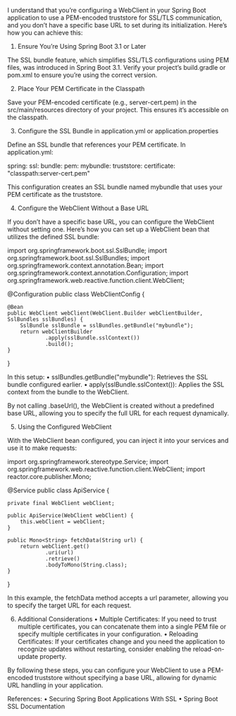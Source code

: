 I understand that you’re configuring a WebClient in your Spring Boot application to use a PEM-encoded truststore for SSL/TLS communication, and you don’t have a specific base URL to set during its initialization. Here’s how you can achieve this:

1. Ensure You’re Using Spring Boot 3.1 or Later

The SSL bundle feature, which simplifies SSL/TLS configurations using PEM files, was introduced in Spring Boot 3.1. Verify your project’s build.gradle or pom.xml to ensure you’re using the correct version.

2. Place Your PEM Certificate in the Classpath

Save your PEM-encoded certificate (e.g., server-cert.pem) in the src/main/resources directory of your project. This ensures it’s accessible on the classpath.

3. Configure the SSL Bundle in application.yml or application.properties

Define an SSL bundle that references your PEM certificate. In application.yml:

spring:
  ssl:
    bundle:
      pem:
        mybundle:
          truststore:
            certificate: "classpath:server-cert.pem"

This configuration creates an SSL bundle named mybundle that uses your PEM certificate as the truststore.

4. Configure the WebClient Without a Base URL

If you don’t have a specific base URL, you can configure the WebClient without setting one. Here’s how you can set up a WebClient bean that utilizes the defined SSL bundle:

import org.springframework.boot.ssl.SslBundle;
import org.springframework.boot.ssl.SslBundles;
import org.springframework.context.annotation.Bean;
import org.springframework.context.annotation.Configuration;
import org.springframework.web.reactive.function.client.WebClient;

@Configuration
public class WebClientConfig {

    @Bean
    public WebClient webClient(WebClient.Builder webClientBuilder, SslBundles sslBundles) {
        SslBundle sslBundle = sslBundles.getBundle("mybundle");
        return webClientBuilder
                .apply(sslBundle.sslContext())
                .build();
    }
}

In this setup:
	•	sslBundles.getBundle("mybundle"): Retrieves the SSL bundle configured earlier.
	•	apply(sslBundle.sslContext()): Applies the SSL context from the bundle to the WebClient.

By not calling .baseUrl(), the WebClient is created without a predefined base URL, allowing you to specify the full URL for each request dynamically.

5. Using the Configured WebClient

With the WebClient bean configured, you can inject it into your services and use it to make requests:

import org.springframework.stereotype.Service;
import org.springframework.web.reactive.function.client.WebClient;
import reactor.core.publisher.Mono;

@Service
public class ApiService {

    private final WebClient webClient;

    public ApiService(WebClient webClient) {
        this.webClient = webClient;
    }

    public Mono<String> fetchData(String url) {
        return webClient.get()
                .uri(url)
                .retrieve()
                .bodyToMono(String.class);
    }
}

In this example, the fetchData method accepts a url parameter, allowing you to specify the target URL for each request.

6. Additional Considerations
	•	Multiple Certificates: If you need to trust multiple certificates, you can concatenate them into a single PEM file or specify multiple certificates in your configuration.
	•	Reloading Certificates: If your certificates change and you need the application to recognize updates without restarting, consider enabling the reload-on-update property.

By following these steps, you can configure your WebClient to use a PEM-encoded truststore without specifying a base URL, allowing for dynamic URL handling in your application.

References:
	•	Securing Spring Boot Applications With SSL
	•	Spring Boot SSL Documentation